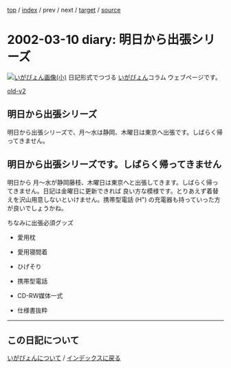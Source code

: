 [top](https://igapyon.github.io/diary/) 
 / [index](https://igapyon.github.io/diary/2002/index.html) 
 / prev 
 / next 
 / [target](https://igapyon.github.io/diary/2002/ig020310.html) 
 / [source](https://github.com/igapyon/diary/blob/gh-pages/2002/ig020310.html.src.md) 

2002-03-10 diary: 明日から出張シリーズ
=====================================================================================================
[![いがぴょん画像(小)](https://igapyon.github.io/diary/images/iga200306s.jpg "いがぴょん")](https://igapyon.github.io/diary/memo/memoigapyon.html) 日記形式でつづる [いがぴょん](https://igapyon.github.io/diary/memo/memoigapyon.html)コラム ウェブページです。

[old-v2](ig020310-orig.html)

## 明日から出張シリーズ

明日から出張シリーズで、月～水は静岡、木曜日は東京へ出張です。しばらく帰ってきません。

## 明日から出張シリーズです。しばらく帰ってきません

明日から 月～水が静岡藤枝、木曜日は東京へと出張してきます。しばらく帰ってきません。日記は金曜日に更新できれば 良い方な模様です。とりあえず着替えを沢山用意しないといけません。携帯型電話 (H") の充電器も持っていった方が良いでしょうかね。

ちなみに出張必須グッズ
* 愛用枕
  
* 愛用寝間着
  
* ひげそり
  
* 携帯型電話
  
* CD-RW媒体一式
  
* 仕様書抜粋


----------------------------------------------------------------------------------------------------

## この日記について
[いがぴょんについて](https://igapyon.github.io/diary/memo/memoigapyon.html) / [インデックスに戻る](https://igapyon.github.io/diary/idxall.html)
